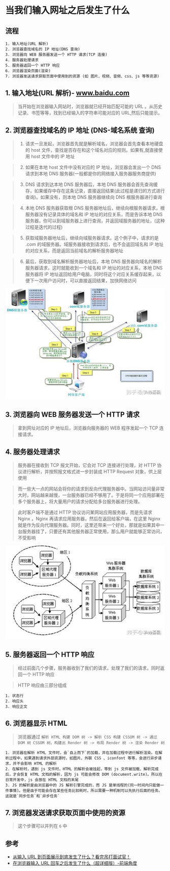 # 当我们输入网址之后发生了什么

## 流程

    1. 输入地址(URL 解析)
    2. 浏览器查找域名的 IP 地址(DNS 查询)
    3. 浏览器向 WEB 服务器发送一个 HTTP 请求(TCP 连接)
    4. 服务器处理请求
    5. 服务器返回一个 HTTP 响应
    6. 浏览器渲染页面(渲染)
    7. 浏览器发送请求获取页面中使用到的资源 (如 图片、视频、音频、css、js 等等资源)

## 1. 输入地址(URL 解析)- www.baidu.com

> 当开始在浏览器输入网站时，浏览器就已经开始匹配可能的 URL 。从历史记录、书签等等，找到已经输入的字符串可能对应的 URL,然后只能提示。

## 2. 浏览器查找域名的 IP 地址 (DNS-域名系统 查询)

> 1. 请求一旦发起，浏览器首先就是解析域名，浏览器会首先查看本地硬盘的 host 文件，查找是否存在和这个域名对应的规则。如果有,就直接使用 host 文件中的 IP 地址

> 2. 如果在本地 host 文件中没有对应的 IP 地址，浏览器会发出一个 DNS 请求到本地 DNS 服务器(一般都是你的网络接入服务器服务商提供)

> 3. DNS 请求到达本地 DNS 服务器后，本地 DNS 服务器会首先查询缓存，如果缓存中存在这条记录，直接返回结果(此过程是递归的方式进行查询)。如果没有，则本地 DNS 服务器继续向 DNS 根服务器进行查询

> 4. 本地 DNS 服务器获取根 DNS 服务器地址后，继续向根服务器请求，根服务器没有记录具体的域名和 IP 地址的对应关系，而是告诉本地 DNS 服务器，你可以到域服务器上进行查询，并返回域服务器的地址，(这种过程是迭代的过程)

> 5. 获取域服务器地址后，继续向域服务器请求。这个例子中，请求的是 .com 的域服务器。域服务器接收到请求后，也不会返回域名和 IP 地址的对应关系，而是返回当前域名的解析服务器地址

> 6. 最后，获取到域名解析服务器地址后，本地 DNS 服务器向域名的解析服务器请求，这时就能收到一个域名和 IP 地址的对应关系，本地 DNS 服务器将 IP 地址返回给用户电脑，同时将这个对应关系缓存起来，以便下一次用户访问时，可以直接返回结果，加快网络访问

![DNS解析流程](/images/DNS解析流程.jpeg)

## 3. 浏览器向 WEB 服务器发送一个 HTTP 请求

> 拿到网址对应的 IP 地址后，浏览器向服务器的 WEB 程序发起一个 TCP 连接请求。

## 4. 服务器处理请求

> 服务器在接收到 TCP 报文开始，它会对 TCP 连接进行处理，对 HTTP 协议进行解析，并按照报文格式进一步封装成 HTTP Request 对象，供上层使用

> 而一些大一点的网站会将你的请求到反向代理服务器中。当网站访问量非常大时，网站越来越慢，一台服务器已经不够用了。于是将同一个应用部署在多个服务器上，将大量用户的请求分配给多台服务器进行处理。

> 此时客户端不是通过 HTTP 协议访问某网站应用服务器，而是先请求 Nginx ，Nginx 再请求应用服务器，然后在返回给客户端，在这里 Nginx 就是作为反向代理服务器。同时，这里还带来一个好处，那就是如果其中一台服务器挂了，只要还有其他服务器正常使用，那么用户就能够正常访问，不受影响

![Nginx反向代理图](/images/Nginx反向代理图.jpeg)

## 5. 服务器返回一个 HTTP 响应

> 经过前面几个步骤，服务器收到了我们的请求，处理了我们的请求，同时返回一个 HTTP 响应

> HTTP 响应由三部分组成

    1. 状态行
    2. 响应头
    3. 响应正文

## 6. 浏览器显示 HTML

> 浏览器通过 `解析 HTML 构建 DOM 树 -> 解析 CSS 构建 CSSOM 树 -> 通过 DOM 树 CSSOM 树，构建出 Render 树 -> 布局 Render 树 -> 渲染 Render 树`

    1. 浏览器在解析 HTML 文件时，会`自上而下`的加载，并在加载过程中进行解析渲染。在解析过程中，如果遇到请求外部资源时，如图片、外联 CSS 、iconfont 等等，会进行异步请求，并不会影响 HTML 的解析
    2. 在解析时，遇到 js 文件时，HTML 的解析会被挂起，等到 js 文件被加载、解析完成后，才会恢复 HTML 文档的解析，因为 js 可能会修改 DOM (document.write)。所以在日常开发中，js 会放在 HTML 文档的末尾
    3. JS 的解析是由浏览器中的 JS 解析引擎完成的，而 JS 是单线程的(同一时间内只能做一件事情)。但是由于可能会存在某些任务比较耗时，所以需要一种机制可以先执行后面的任务。这就是`同步任务`和`异步任务`

## 7. 浏览器发送请求获取页面中使用的资源

> 这个步骤可以并列在 `6` 中

## 参考

- [从输入 URL 到页面展示到底发生了什么？看完吊打面试官！](https://zhuanlan.zhihu.com/p/133906695)
- [在浏览器输入 URL 回车之后发生了什么（超详细版）-前端角度](https://zhuanlan.zhihu.com/p/80551769)
